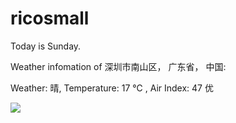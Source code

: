# ricosmall

Today is Sunday.

Weather infomation of 深圳市南山区， 广东省， 中国: 

Weather: 晴, Temperature: 17 ℃ , Air Index: 47 优

<img src="https://github-readme-stats.vercel.app/api?username=ricosmall&show_icons=true" />
